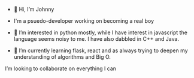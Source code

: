 - 👋 Hi, I’m Johnny
- I'm a psuedo-developer working on becoming a real boy

- 👀 I’m interested in python mostly, while I have interest in javascript the language seems noisy to me. I have also dabbled in C++ and Java.

- 🌱 I’m currently learning flask, react and as always trying to deepen my understanding of algorithms and Big O.

I’m looking to collaborate on everything I can

<!---
jcarter4/jcarter4 is a ✨ special ✨ repository because its `README.md` (this file) appears on your GitHub profile.
You can click the Preview link to take a look at your changes.
--->
